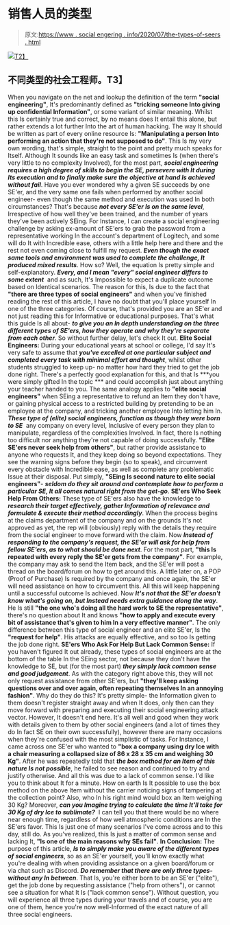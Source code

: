 # 销售人员的类型

> 原文:[https://www . social engering . info/2020/07/the-types-of-seers . html](https://www.socialengineering.info/2020/07/the-types-of-seers.html)

[![](../Images/bc14ac3b2ee4b3b5113ceabd53721390.png)T2】](https://1.bp.blogspot.com/-UvxMeT1F2vo/XwrE1dXt7hI/AAAAAAAAKYs/o4HXTw8nkHQ1kjiQPc-QM36j_5yrbAkDQCLcBGAsYHQ/s1600/Types%2BOf%2BSocial%2BEngineers%2Bwww.socialengineers.net.jpg)

## **不同类型的社会工程师。T3】**

When you navigate on the net and lookup the definition of the term **"social engineering"**, It's predominantly defined as **"tricking someone Into giving up confidential Information"**, or some variant of similar meaning. Whilst this Is certainly true and correct, by no means does It entail this alone, but rather extends a lot further Into the art of human hacking. The way It should be written as part of every online resource Is: **"Manipulating a person Into performing an action that they're not supposed to do"**. This Is my very own wording, that's simple, straight to the point and pretty much speaks for Itself.
  Although It sounds like an easy task and sometimes Is (when there's very little to no complexity Involved), for the most part, ***social engineering requires a high degree of skills to begin the SE, persevere with It during Its execution and to finally make sure the objective at hand Is achieved without fail***. Have you ever wondered why a given SE succeeds by one SE'er, and the very same one fails when performed by another social engineer- even though the same method and execution was used In both circumstances? That's because ***not every SE'er Is on the same level***, Irrespective of how well they've been trained, and the number of years they've been actively SEing.
  For Instance, I can create a social engineering challenge by asking ex-amount of SE'ers to grab the password from a representative working In the account's department of Logitech, and some will do It with Incredible ease, others with a little help here and there and the rest not even coming close to fulfill my request. ***Even though the exact same tools and environment was used to complete the challenge, It produced mixed results***. How so? Well, the equation Is pretty simple and self-explanatory. ***Every, and I mean "every" social engineer differs to some extent***  and as such, It's Impossible to expect a duplicate outcome based on Identical scenarios.
  The reason for this, Is due to the fact that **"there are three types of social engineers"** and when you've finished reading the rest of this article, I have no doubt that you'll place yourself In one of the three categories. Of course, that's provided you are an SE'er and not just reading this for Informative or educational purposes. That's what this guide Is all about- ***to give you an In depth understanding on the three different types of SE'ers, how they operate and why they're separate from each other***. So without further delay, let's check It out.
  **Elite Social Engineers:**
  During your educational years at school or college, I'd say It's very safe to assume that ***you've excelled at one particular subject and completed every task with minimal effort and thought***, whilst other students struggled to keep up- no matter how hard they tried to get the job done right. There's a perfectly good explanation for this, and that Is ***you were simply gifted In the topic *** and could accomplish just about anything your teacher handed to you. The same analogy applies to **"elite social engineers"** when SEing a representative to refund an Item they don't have, or gaining physical access to a restricted building by pretending to be an employee at the company, and tricking another employee Into letting him In.
  ***These type of (elite) social engineers, function as though they were born to SE***  any company on every level, Inclusive of every person they plan to manipulate, regardless of the complexities Involved. In fact, there Is nothing too difficult nor anything they're not capable of doing successfully. **"Elite SE'ers never seek help from others"**, but rather provide assistance to anyone who requests It, and they keep doing so beyond expectations.
  They see the warning signs before they begin (so to speak), and circumvent every obstacle with Incredible ease, as well as complete any problematic Issue at their disposal. Put simply, **"SEing Is second nature to elite social engineers"**- ***seldom do they sit around and contemplate how to perform a particular SE, It all comes natural right from the get-go***.
  **SE'ers Who Seek Help From Others:**
  These type of SE'ers also have the knowledge to ***research their target effectively, gather Information of relevance and formulate & execute their method accordingly***. When the process begins at the claims department of the company and on the grounds It's not approved as yet, the rep will (obviously) reply with the details they require from the social engineer to move forward with the claim. Now ***Instead of responding to the company's request, the SE'er will ask for help from fellow SE'ers, as to what should be done next***.
  For the most part, **"this Is repeated with every reply the SE'er gets from the company"**. For example, the company may ask to send the Item back, and the SE'er will post a thread on the board/forum on how to get around this. A little later on, a POP (Proof of Purchase) Is required by the company and once again, the SE'er will need assistance on how to circumvent this. All this will keep happening until a successful outcome Is achieved.
  Now ***It's not that the SE'er doesn't know what's going on, but Instead needs extra guidance along the way***. He Is still **"the one who's doing all the hard work to SE the representative"**, there's no question about It and knows **"how to apply and execute every bit of assistance that's given to him In a very effective manner"**. The only difference between this type of social engineer and an elite SE'er, Is the **"request for help"**. His attacks are equally effective, and so too Is getting the job done right.
  **SE'ers Who Ask For Help But Lack Common Sense:**
  If you haven't figured It out already, these types of social engineers are at the bottom of the table In the SEing sector, not because they don't have the knowledge to SE, but (for the most part) ***they simply lack common sense and good judgement***. As with the category right above this, they will not only request assistance from other SE'ers, but **"they'll keep asking questions over and over again, often repeating themselves In an annoying fashion"**. Why do they do this? It's pretty simple- the Information given to them doesn't register straight away and when It does, only then can they move forward with preparing and executing their social engineering attack vector. However, It doesn't end here.
  It's all well and good when they work with details given to them by other social engineers (and a lot of times they do In fact SE on their own successfully), however there are many occasions when they're confused with the most simplistic of tasks. For Instance, I came across one SE'er who wanted to **"box a company using dry Ice with a chair measuring a collapsed size of 86 x 28 x 35 cm and weighing 30 Kg"**. After he was repeatedly told that ***the box method for an Item of this nature Is not possible***, he failed to see reason and continued to try and justify otherwise. And all this was due to a lack of common sense.
  I'd like you to think about It for a minute. How on earth Is It possible to use the box method on the above Item without the carrier noticing signs of tampering at the collection point? Also, who In his right mind would box an Item weighing 30 Kg? Moreover, ***can you Imagine trying to calculate the time It'll take for 30 Kg of dry Ice to sublimate?***  I can tell you that there would be no where near enough time, regardless of how well atmospheric conditions are In the SE'ers favor. This Is just one of many scenarios I've come across and to this day, still do. As you've realized, this Is just a matter of common sense and lacking It, **"Is one of** **the main reasons why SEs fail"**.
  **In Conclusion:**
  The purpose of this article, ***Is to simply make you aware of the different types of social engineers***, so as an SE'er yourself, you'll know exactly what you're dealing with when providing assistance on a given board/forum or via chat such as Discord. ***Do remember that there are only three types- without any In between***. That Is, you're either born to be an SE'er ("elite"), get the job done by requesting assistance ("help from others"), or cannot see a situation for what It Is ("lack common sense"). Without question, you will experience all three types during your travels and of course, you are one of them, hence you're now well-Informed of the exact nature of all three social engineers.